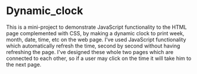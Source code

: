# Dynamic_clock
This is a mini-project to demonstrate JavaScript functionality to the HTML page complemented with CSS, by making a dynamic clock to print week, month, date, time, etc on the web page. I've used JavaScript functionality which automatically refresh the time, second by second without having refreshing the page. I've designed these whole two pages which are connected to each other, so if a user may click on the time it will take him to the next page.
